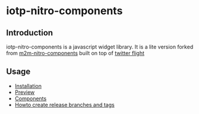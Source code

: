 # iotp-nitro-components

## Introduction

iotp-nitro-components is a javascript widget library. It is a lite version forked from [m2m-nitro-components](https://pdihub.hi.inet/M2M/m2m-nitro-components)
built on top of [twitter flight](http://twitter.github.io/flight/)


## Usage
* [Installation](doc/installation.md)
* [Preview](doc/preview.md)
* [Components](doc/components.md)
* [Howto create release branches and tags](doc/release_branch_and_tag.md)

